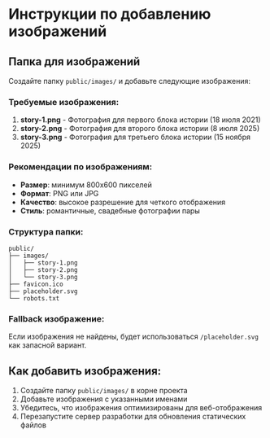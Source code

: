 # Инструкции по добавлению изображений

## Папка для изображений
Создайте папку `public/images/` и добавьте следующие изображения:

### Требуемые изображения:
1. **story-1.png** - Фотография для первого блока истории (18 июля 2021)
2. **story-2.png** - Фотография для второго блока истории (8 июля 2025) 
3. **story-3.png** - Фотография для третьего блока истории (15 ноября 2025)

### Рекомендации по изображениям:
- **Размер**: минимум 800x600 пикселей
- **Формат**: PNG или JPG
- **Качество**: высокое разрешение для четкого отображения
- **Стиль**: романтичные, свадебные фотографии пары

### Структура папки:
```
public/
├── images/
│   ├── story-1.png
│   ├── story-2.png
│   └── story-3.png
├── favicon.ico
├── placeholder.svg
└── robots.txt
```

### Fallback изображение:
Если изображения не найдены, будет использоваться `/placeholder.svg` как запасной вариант.

## Как добавить изображения:
1. Создайте папку `public/images/` в корне проекта
2. Добавьте изображения с указанными именами
3. Убедитесь, что изображения оптимизированы для веб-отображения
4. Перезапустите сервер разработки для обновления статических файлов
